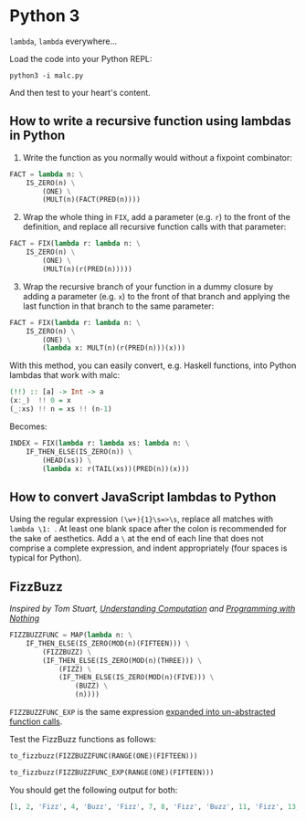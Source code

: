 # Python 3

`lambda`, `lambda` everywhere...

Load the code into your Python REPL:
```
python3 -i malc.py
```
And then test to your heart's content.

## How to write a recursive function using lambdas in Python

1. Write the function as you normally would without a fixpoint combinator:
```python
FACT = lambda n: \
    IS_ZERO(n) \
        (ONE) \
        (MULT(n)(FACT(PRED(n))))
```

2. Wrap the whole thing in `FIX`, add a parameter (e.g. `r`) to the front of the definition, and replace all recursive function calls with that parameter:
```python
FACT = FIX(lambda r: lambda n: \
    IS_ZERO(n) \
        (ONE) \
        (MULT(n)(r(PRED(n)))))
```

3. Wrap the recursive branch of your function in a dummy closure by adding a parameter (e.g. `x`) to the front of that branch and applying the last function in that branch to the same parameter:
```python
FACT = FIX(lambda r: lambda n: \
    IS_ZERO(n) \
        (ONE) \
        (lambda x: MULT(n)(r(PRED(n)))(x)))
```

With this method, you can easily convert, e.g. Haskell functions, into Python lambdas that work with malc:

```hs
(!!) :: [a] -> Int -> a
(x:_)  !! 0 = x
(_:xs) !! n = xs !! (n-1)
```

Becomes:

```python
INDEX = FIX(lambda r: lambda xs: lambda n: \
    IF_THEN_ELSE(IS_ZERO(n)) \
        (HEAD(xs)) \
        (lambda x: r(TAIL(xs))(PRED(n))(x)))
```

## How to convert JavaScript lambdas to Python

Using the regular expression `(\w+){1}\s=>\s`, replace all matches with `lambda \1: `. At least one blank space after the colon is recommended for the sake of aesthetics. Add a `\` at the end of each line that does not comprise a complete expression, and indent appropriately (four spaces is typical for Python).

## FizzBuzz

_Inspired by Tom Stuart, [Understanding Computation](https://www.amazon.co.uk/gp/product/1449329276/ref=as_li_tl?ie=UTF8&camp=1634&creative=19450&creativeASIN=1449329276&linkCode=as2&tag=computationclub-21&linkId=Y33MSPW2C4U3YVP5) and [Programming with Nothing](https://speakerdeck.com/tomstuart/programming-with-nothing)_

```python
FIZZBUZZFUNC = MAP(lambda n: \
    IF_THEN_ELSE(IS_ZERO(MOD(n)(FIFTEEN))) \
        (FIZZBUZZ) \
        (IF_THEN_ELSE(IS_ZERO(MOD(n)(THREE))) \
            (FIZZ) \
            (IF_THEN_ELSE(IS_ZERO(MOD(n)(FIVE))) \
                (BUZZ) \
                (n))))
```

`FIZZBUZZFUNC_EXP` is the same expression [expanded into un-abstracted function calls](fizzbuzz_python.md).

Test the FizzBuzz functions as follows:

```python
to_fizzbuzz(FIZZBUZZFUNC(RANGE(ONE)(FIFTEEN)))

to_fizzbuzz(FIZZBUZZFUNC_EXP(RANGE(ONE)(FIFTEEN)))
```

You should get the following output for both:

```python
[1, 2, 'Fizz', 4, 'Buzz', 'Fizz', 7, 8, 'Fizz', 'Buzz', 11, 'Fizz', 13, 14, 'FizzBuzz']
```
